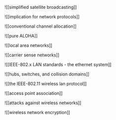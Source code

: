 ![[simplified satellite broadcasting]]


![[implication for network protocols]]

![[conventional channel allocation]]

![[pure ALOHA]]

![[local area networks]]

![[carrier sense networks]]

![[IEEE-802.x LAN standards - the ethernet system]]

![[hubs, switches, and collision domains]]

![[the IEEE-802.11 wireless lan protocol]]

![[access point association]]

![[attacks against wireless networks]]

![[wireless network encryption]]